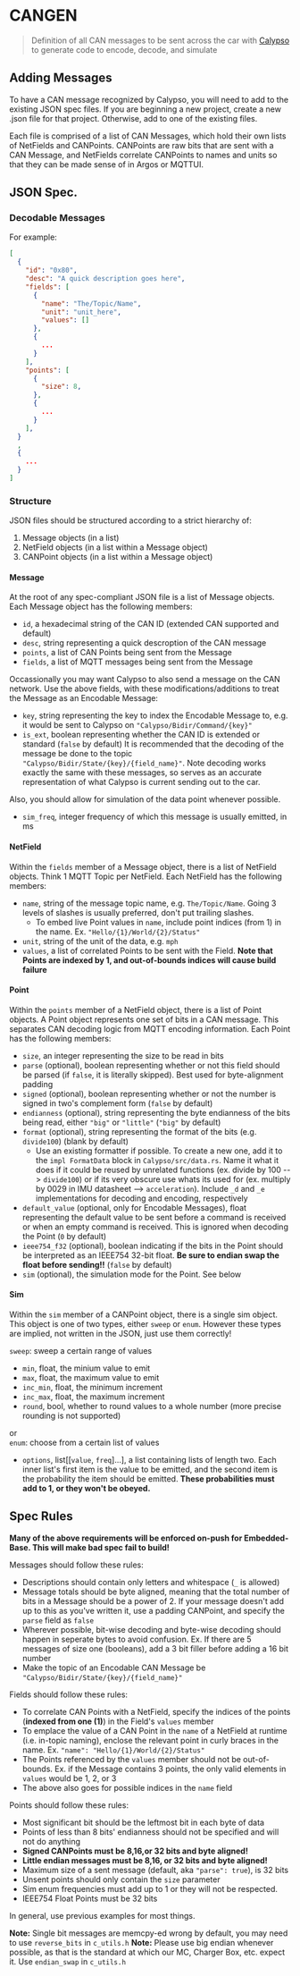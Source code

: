# CANGEN
> Definition of all CAN messages to be sent across the car with [Calypso]() to generate code to encode, decode, and simulate

## Adding Messages

To have a CAN message recognized by Calypso, you will need to add to the existing JSON spec files. If you are beginning a new project, create a new .json file for that project. Otherwise, add to one of the existing files.

Each file is comprised of a list of CAN Messages, which hold their own lists of NetFields and CANPoints. CANPoints are raw bits that are sent with a CAN Message, and NetFields correlate CANPoints to names and units so that they can be made sense of in Argos or MQTTUI.


## JSON Spec.


### Decodable Messages
For example:
```json 
[
  {
    "id": "0x80",
    "desc": "A quick description goes here",
    "fields": [
      {
        "name": "The/Topic/Name",
        "unit": "unit_here",
        "values": []
      },
      {
        ...
      }
    ],
    "points": [
      {
        "size": 8,
      },
      {
        ...
      }
    ],
  }
  ,
  {
    ...
  }
]
```


### Structure 

JSON files should be structured according to a strict hierarchy of:
1. Message objects (in a list)
2. NetField objects (in a list within a Message object)
3. CANPoint objects (in a list within a Message object)


#### Message

At the root of any spec-compliant JSON file is a list of Message objects. Each Message object has the following members:
- `id`, a hexadecimal string of the CAN ID (extended CAN supported and default)
- `desc`, string representing a quick descroption of the CAN message
- `points`, a list of CAN Points being sent from the Message
- `fields`, a list of MQTT messages being sent from the Message

Occassionally you may want Calypso to also send a message on the CAN network. Use the above fields, with these modifications/additions to treat the Message as an Encodable Message:
- `key`, string representing the key to index the Encodable Message to, e.g. it would be sent to Calypso on `"Calypso/Bidir/Command/{key}"` 
- `is_ext`, boolean representing whether the CAN ID is extended or standard (`false` by default)
It is recommended that the decoding of the message be done to the topic `"Calypso/Bidir/State/{key}/{field_name}"`. Note decoding works exactly the same with these messages, so serves as an accurate representation of what Calypso is current sending out to the car.

Also, you should allow for simulation of the data point whenever possible.
  - `sim_freq`, integer frequency of which this message is usually emitted, in ms



#### NetField

Within the `fields` member of a Message object, there is a list of NetField objects. Think 1 MQTT Topic per NetField. Each NetField has the following members:
- `name`, string of the message topic name, e.g. `The/Topic/Name`. Going 3 levels of slashes is usually preferred, don't put trailing slashes.
  - To embed live Point values in `name`, include point indices (from 1) in the name. Ex. `"Hello/{1}/World/{2}/Status"`
- `unit`, string of the unit of the data, e.g. `mph`
- `values`, a list of correlated Points to be sent with the Field. **Note that Points are indexed by 1, and out-of-bounds indices will cause build failure**


#### Point

Within the `points` member of a NetField object, there is a list of Point objects. A Point object represents one set of bits in a CAN message. This separates CAN decoding logic from MQTT encoding information. Each Point has the following members:
- `size`, an integer representing the size to be read in bits
- `parse` (optional), boolean representing whether or not this field should be parsed (if `false`, it is literally skipped). Best used for byte-alignment padding
- `signed` (optional), boolean representing whether or not the number is signed in two's complement form (`false` by default) 
- `endianness` (optional), string representing the byte endianness of the bits being read, either `"big"` or `"little"` (`"big"` by default)
- `format` (optional), string representing the format of the bits (e.g. `divide100`) (blank by default)
  - Use an existing formatter if possible.  To create a new one, add it to the `impl FormatData` block in `Calypso/src/data.rs`.  Name it what it does if it could be reused by unrelated functions (ex. divide by 100 --> `divide100`) or if its very obscure use whats its used for (ex. multiply by 0029 in IMU datasheet --> `acceleration`). Include `_d` and `_e` implementations for decoding and encoding, respectively
- `default_value` (optional, only for Encodable Messages), float representing the default value to be sent before a command is received or when an empty command is received. This is ignored when decoding the Point (`0` by default) 
- `ieee754_f32` (optional), boolean indicating if the bits in the Point should be interpreted as an IEEE754 32-bit float. **Be sure to endian swap the float before sending!!** (`false` by default)
- `sim` (optional), the simulation mode for the Point. See below

#### Sim
Within the `sim` member of a CANPoint object, there is a single sim object.  This object is one of two types, either `sweep` or `enum`.  However these types are implied, not written in the JSON, just use them correctly!

`sweep`: sweep a certain range of values
- `min`, float, the minium value to emit
- `max`, float, the maximum value to emit
- `inc_min`, float, the minimum increment
- `inc_max`, float, the maximum increment
- `round`, bool, whether to round values to a whole number (more precise rounding is not supported)

or  
`enum`: choose from a certain list of values
- `options`, list[[`value`, `freq`]...], a list containing lists of length two.  Each inner list's first item is the value to be emitted, and the second item is the probability the item should be emitted.  **These probabilities must add to 1, or they won't be obeyed.**

## Spec Rules

**Many of the above requirements will be enforced on-push for Embedded-Base. This will make bad spec fail to build!**

Messages should follow these rules:
- Descriptions should contain only letters and whitespace (`_` is allowed)
- Message totals should be byte aligned, meaning that the total number of bits in a Message should be a power of 2. If your message doesn't add up to this as you've written it, use a padding CANPoint, and specify the `parse` field as `false` 
- Wherever possible, bit-wise decoding and byte-wise decoding should happen in seperate bytes to avoid confusion. Ex. If there are 5 messages of size one (booleans), add a 3 bit filler before adding a 16 bit number
- Make the topic of an Encodable CAN Message be `"Calypso/Bidir/State/{key}/{field_name}"`

Fields should follow these rules:
- To correlate CAN Points with a NetField, specify the indices of the points (**indexed from one (1)**) in the Field's `values` member
- To emplace the value of a CAN Point in the `name` of a NetField at runtime (i.e. in-topic naming), enclose the relevant point in curly braces in the name. Ex. `"name": "Hello/{1}/World/{2}/Status"`
- The Points referenced by the `values` member should not be out-of-bounds. Ex. if the Message contains 3 points, the only valid elements in `values` would be 1, 2, or 3
- The above also goes for possible indices in the `name` field  

Points should follow these rules:
- Most significant bit should be the leftmost bit in each byte of data
- Points of less than 8 bits' endianness should not be specified and will not do anything
- **Signed CANPoints must be 8,16,or 32 bits and byte aligned!**
- **Little endian messages must be 8,16, or 32 bits and byte aligned!**
- Maximum size of a sent message (default, aka `"parse": true`), is 32 bits
- Unsent points should only contain the `size` parameter
- Sim enum frequencies must add up to 1 or they will not be respected.
- IEEE754 Float Points must be 32 bits 

In general, use previous examples for most things.

**Note:** Single bit messages are memcpy-ed wrong by default, you may need to use `reverse_bits` in `c_utils.h`
**Note:** Please use big endian whenever possible, as that is the standard at which our MC, Charger Box, etc. expect it.  Use `endian_swap` in `c_utils.h`
